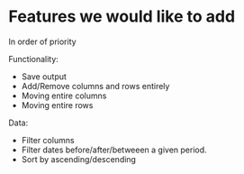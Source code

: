 # Features we would like to add

In order of priority

Functionality:

* Save output
* Add/Remove columns and rows entirely
* Moving entire columns
* Moving entire rows

Data:

* Filter columns
* Filter dates before/after/betweeen a given period.
* Sort by ascending/descending
